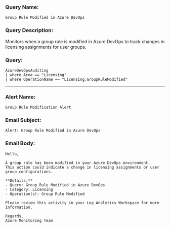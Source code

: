 ### Query Name:  
`Group Rule Modified in Azure DevOps`

### Query Description:  
Monitors when a group rule is modified in Azure DevOps to track changes in licensing assignments for user groups.

### Query:  
```kql
AzureDevOpsAuditing
| where Area == "Licensing"
| where OperationName == "Licensing.GroupRuleModified"
```

---

### Alert Name:  
`Group Rule Modification Alert`

### Email Subject:  
`Alert: Group Rule Modified in Azure DevOps`

### Email Body:  
```
Hello,

A group rule has been modified in your Azure DevOps environment.  
This action could indicate a change in licensing assignments or user group configurations.

**Details:**  
- Query: Group Rule Modified in Azure DevOps  
- Category: Licensing  
- Operation(s): Group Rule Modified

Please review this activity in your Log Analytics Workspace for more information.

Regards,  
Azure Monitoring Team
```
